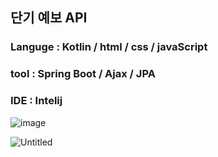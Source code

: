## 단기 예보 API

### Languge : Kotlin / html / css / javaScript 
### tool : Spring Boot / Ajax / JPA 
### IDE : Intelij

![image](https://github.com/9817kg/weather/assets/137484097/623a3884-5f17-4dc2-81df-7fd07e3dbb73)

![Untitled](https://prod-files-secure.s3.us-west-2.amazonaws.com/8afb9e50-c32e-4109-bf20-2bdcb5d2057e/75549919-f572-4b7e-b600-dccdd2a2d9ca/Untitled.png)
